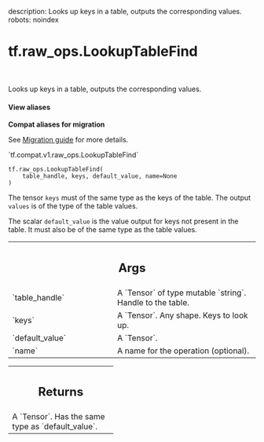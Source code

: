 description: Looks up keys in a table, outputs the corresponding values.
robots: noindex

# tf.raw_ops.LookupTableFind

<!-- Insert buttons and diff -->

<table class="tfo-notebook-buttons tfo-api nocontent" align="left">

</table>



Looks up keys in a table, outputs the corresponding values.


<section class="expandable">
  <h4 class="showalways">View aliases</h4>
  <p>
<b>Compat aliases for migration</b>
<p>See
<a href="https://www.tensorflow.org/guide/migrate">Migration guide</a> for
more details.</p>
<p>`tf.compat.v1.raw_ops.LookupTableFind`</p>
</p>
</section>

<pre class="devsite-click-to-copy prettyprint lang-py tfo-signature-link">
<code>tf.raw_ops.LookupTableFind(
    table_handle, keys, default_value, name=None
)
</code></pre>



<!-- Placeholder for "Used in" -->

The tensor `keys` must of the same type as the keys of the table.
The output `values` is of the type of the table values.

The scalar `default_value` is the value output for keys not present in the
table. It must also be of the same type as the table values.

<!-- Tabular view -->
 <table class="responsive fixed orange">
<colgroup><col width="214px"><col></colgroup>
<tr><th colspan="2"><h2 class="add-link">Args</h2></th></tr>

<tr>
<td>
`table_handle`<a id="table_handle"></a>
</td>
<td>
A `Tensor` of type mutable `string`. Handle to the table.
</td>
</tr><tr>
<td>
`keys`<a id="keys"></a>
</td>
<td>
A `Tensor`. Any shape.  Keys to look up.
</td>
</tr><tr>
<td>
`default_value`<a id="default_value"></a>
</td>
<td>
A `Tensor`.
</td>
</tr><tr>
<td>
`name`<a id="name"></a>
</td>
<td>
A name for the operation (optional).
</td>
</tr>
</table>



<!-- Tabular view -->
 <table class="responsive fixed orange">
<colgroup><col width="214px"><col></colgroup>
<tr><th colspan="2"><h2 class="add-link">Returns</h2></th></tr>
<tr class="alt">
<td colspan="2">
A `Tensor`. Has the same type as `default_value`.
</td>
</tr>

</table>

